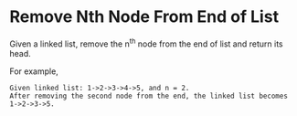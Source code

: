 # Remove Nth Node From End of List

Given a linked list, remove the n<sup>th</sup> node from the end of list and return its head.

For example,

```
Given linked list: 1->2->3->4->5, and n = 2.
After removing the second node from the end, the linked list becomes 1->2->3->5.
```

